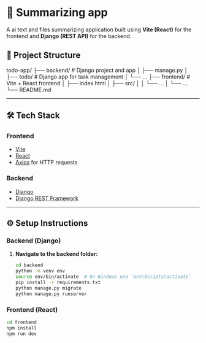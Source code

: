 # 📝 Summarizing app

A ai text and files summarizing application built using **Vite (React)** for the frontend and **Django (REST API)** for the backend.


## 📁 Project Structure

todo-app/
├── backend/ # Django project and app
│ ├── manage.py
│ ├── todo/ # Django app for task management
│ └── ...
├── frontend/ # Vite + React frontend
│ ├── index.html
│ ├── src/
│ │ └── ...
│ └── ...
└── README.md

---

## 🛠️ Tech Stack

### Frontend
- [Vite](https://vitejs.dev/)
- [React](https://reactjs.org/)
- [Axios](https://axios-http.com/) for HTTP requests

### Backend
- [Django](https://www.djangoproject.com/)
- [Django REST Framework](https://www.django-rest-framework.org/)

---


## ⚙️ Setup Instructions

### Backend (Django)
1. **Navigate to the backend folder:**
   ```bash
   cd backend
   python -m venv env
   source env/bin/activate  # On Windows use `env\Scripts\activate`
   pip install -r requirements.txt
   python manage.py migrate
   python manage.py runserver
   ```

### Frontend (React)
  ```bash
  cd frontend
  npm install
  npm run dev
  ```

